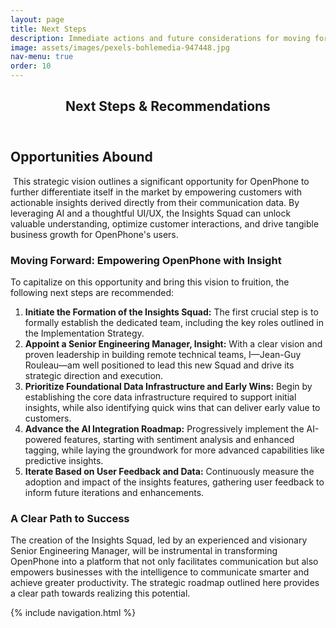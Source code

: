 ```yaml
---
layout: page
title: Next Steps
description: Immediate actions and future considerations for moving forward.
image: assets/images/pexels-bohlemedia-947448.jpg
nav-menu: true
order: 10
---
```


<!-- Main -->
<div id="main" class="alt">

<!-- One -->
<section id="one">
	<div class="inner">
		<header class="major">
			<h1>Next Steps & Recommendations</h1>
		</header>

<!-- Content -->
<h2>Opportunities Abound</h2>
<p><span class="image left"><img src="{% link page.image %}" alt="" /></span>
  This strategic vision outlines a significant opportunity for OpenPhone to further differentiate itself in the market by empowering customers with actionable insights derived directly from their communication data. By leveraging AI and a thoughtful UI/UX, the Insights Squad can unlock valuable understanding, optimize customer interactions, and drive tangible business growth for OpenPhone's users.
</p>

<h3>Moving Forward: Empowering OpenPhone with Insight</h3>
<p>
  To capitalize on this opportunity and bring this vision to fruition, the following next steps are recommended:
</p>
<ol>
  <li><strong>Initiate the Formation of the Insights Squad:</strong> The first crucial step is to formally establish the dedicated team, including the key roles outlined in the Implementation Strategy.</li>
  <li><strong>Appoint a Senior Engineering Manager, Insight:</strong> With a clear vision and proven leadership in building remote technical teams, I—Jean-Guy Rouleau—am well positioned to lead this new Squad and drive its strategic direction and execution.</li>
  <li><strong>Prioritize Foundational Data Infrastructure and Early Wins:</strong> Begin by establishing the core data infrastructure required to support initial insights, while also identifying quick wins that can deliver early value to customers.</li>
  <li><strong>Advance the AI Integration Roadmap:</strong> Progressively implement the AI-powered features, starting with sentiment analysis and enhanced tagging, while laying the groundwork for more advanced capabilities like predictive insights.</li>
  <li><strong>Iterate Based on User Feedback and Data:</strong> Continuously measure the adoption and impact of the insights features, gathering user feedback to inform future iterations and enhancements.</li>
</ol>

<h3>A Clear Path to Success</h3>
<p>
  The creation of the Insights Squad, led by an experienced and visionary Senior Engineering Manager, will be instrumental in transforming OpenPhone into a platform that not only facilitates communication but also empowers businesses with the intelligence to communicate smarter and achieve greater productivity. The strategic roadmap outlined here provides a clear path towards realizing this potential.
</p>

{% include navigation.html %}